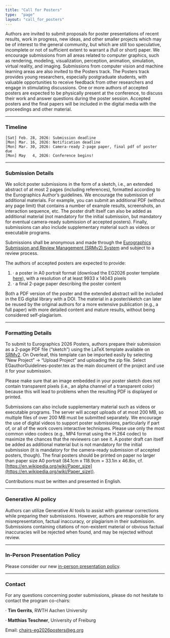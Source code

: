 ```yaml
---
title: "Call for Posters"
type:  "page"
layout: "call_for_posters"
---
```


Authors are invited to submit proposals for poster presentations of recent results, work in progress, new ideas, and other smaller projects which may be of interest to the general community, but which are still too speculative, incomplete or not of sufficient extent to warrant a (full or short) paper. We encourage submissions from all areas related to computer graphics, such as rendering, modeling, visualization, perception, animation, simulation, virtual reality, and imaging. Submissions from computer vision and machine learning areas are also invited to the Posters track. The Posters track provides young researchers, especially postgraduate students, with valuable opportunities to receive feedback from other researchers and engage in stimulating discussions. One or more authors of accepted posters are expected to be physically present at the conference, to discuss their work and answer questions during the poster session. Accepted posters and the final papers will be included in the digital media with the proceedings and other material.

---

### Timeline

```
[Sat] Feb. 28, 2026: Submission deadline
[Mon] Mar. 16, 2026: Notification deadline
[Mon] Mar. 30, 2026: Camera-ready 2-page paper, final pdf of poster due
[Mon] May   4, 2026: Conference begins!
```

---

### Submission Details

We solicit poster submissions in the form of a sketch, i.e., an extended abstract of at most 2 pages (including references), formatted according to the Eurographics Author’s guidelines. We encourage the submission of additional materials. For example, you can submit an additional PDF (without any page limit) that contains a number of example results, screenshots, an interaction sequence, etc. The poster draft itself can also be added as additional material (not mandatory for the initial submission, but mandatory for eventual camera-ready submission of accepted posters). Finally, submissions can also include supplementary material such as videos or executable programs.

Submissions shall be anonymous and made through the [Eurographics Submission and Review Management (SRMv2) System](https://srmv2.eg.org/COMFy/Conference/EG_2026P) and subject to a review process.

The authors of accepted posters are expected to provide:

1. · a poster in A0 portrait format (download the EG2026 poster template [here](https://srmv2.eg.org/COMFy/Conference/EG_2026P/GetConferenceFile?fileID=18393)), with a resolution of at least 9933 x 14043 pixels
2. · a final 2-page paper describing the poster content

Both a PDF version of the poster and the extended abstract will be included in the EG digital library with a DOI. The material in a poster/sketch can later be reused by the original authors for a more extensive publication (e.g., a full paper) with more detailed content and mature results, without being considered self-plagiarism.

---

### Formatting Details

To submit to Eurographics 2026 Posters, authors prepare their submission as a 2-page PDF file (“sketch”) using the LaTeX template available on [SRMv2](https://srmv2.eg.org/COMFy/Conference/EG_2026P/Instruction). On Overleaf, this template can be imported easily by selecting “New Project” -> “Upload Project” and uploading the zip file. Select EGauthorGuidelines-poster.tex as the main document of the project and use it for your submission.

Please make sure that an image embedded in your poster sketch does not contain transparent pixels (i.e., an alpha channel of a transparent color) because this will lead to problems when the resulting PDF is displayed or printed.

Submissions can also include supplementary material such as videos or executable programs. The server will accept uploads of at most 200 MB, so multiple files of over 200 MB must be submitted separately. We encourage the use of digital videos to support poster submissions, particularly if part of, or all of the work covers interactive techniques. Please use only the most common video codecs (e.g., MP4 format using the H.264 codec) to maximize the chances that the reviewers can see it. A poster draft can itself be added as additional material but is not mandatory for the initial submission (it is mandatory for the camera-ready submission of accepted posters, though). The final posters should be printed on paper no larger than paper size A0 portrait (84.1cm x 118.9cm = 33.1in x 46.8in, cf. [https://en.wikipedia.org/wiki/Paper_size](https://en.wikipedia.org/wiki/Paper_size)).

Contributions must be written and presented in English.

---

### Generative AI policy

Authors can utilize Generative AI tools to assist with grammar corrections while preparing their submissions. However, authors are responsible for any misrepresentation, factual inaccuracy, or plagiarism in their submission. Submissions containing citations of non-existent material or obvious factual inaccuracies will be rejected when found, and may be rejected without review.

---

### In-Person Presentation Policy

Please consider our new [in-person presentation policy](https://eg2026.github.io/presentation_policy/#presentation_policy).

---

### Contact

For any questions concerning poster submissions, please do not hesitate to contact the program co-chairs:

· **Tim Gerrits**, RWTH Aachen University

· **Matthias Teschner**, University of Freiburg

Email: chairs-eg2026posters@eg.org

